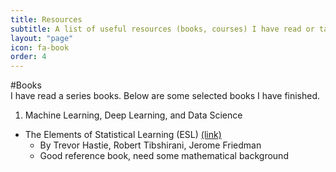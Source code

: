 ```yaml
---
title: Resources
subtitle: A list of useful resources (books, courses) I have read or taken.
layout: "page"
icon: fa-book
order: 4
---
```


#Books<br/>
I have read a series books. Below are some selected books I have finished.

1. Machine Learning, Deep Learning, and Data Science
<ul>
        <li>The Elements of Statistical Learning (ESL) <a href="https://web.stanford.edu/~hastie/ElemStatLearn">(link)</a>
        <ul>
        <li>By Trevor Hastie, Robert Tibshirani, Jerome Friedman</li>
        <li>Good reference book, need some mathematical background</li>
        </ul>
        </li> 
</ul>      
                
